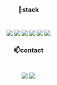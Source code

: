 <div align="center">
<h3>📖stack<h3><br>

<!--
- 🔭 I’m currently working on ...
- 🌱 I’m currently learning ...
- 👯 I’m looking to collaborate on ...
- 🤔 I’m looking for help with ...
- 💬 Ask me about ...
- 📫 How to reach me: ...
- 😄 Pronouns: ...
- ⚡ Fun fact: ...
-->
<img src="https://img.shields.io/badge/HTML-E34F26?style=flat-square&logo=HTML5&logoColor=white">
<img src="https://img.shields.io/badge/css-1572B6?style=flat-square&logo=css3&logoColor=white">
<img src="https://img.shields.io/badge/Javascript-F7DF1E?style=flat-square&logo=Javascript&logoColor=white">
<img src="https://img.shields.io/badge/Java-007396?style=flat-square&logo=Java&logoColor=white">
  <img src="https://img.shields.io/badge/mysql-007396?style=flat-square&logo=mysql&logoColor=white">
  <img src="https://img.shields.io/badge/node.js-007396?style=flat-square&logo=node.js&logoColor=white">
<h3>📫contact<h3><br>
<a href="https://www.notion.so/Lee-Chan-ho-e3810ba0e3784571b665e2057f7d0dca"><img src="https://img.shields.io/badge/Notion-000000?style=flat-square&logo=Notion&logoColor=white"/></a>
<a href="https://kong8361.tistory.com/"><img src="https://img.shields.io/badge/Tistory-000000?style=flat-square&logo=Tistory&logoColor=white"/></a><br>
  <br>
<div/>
